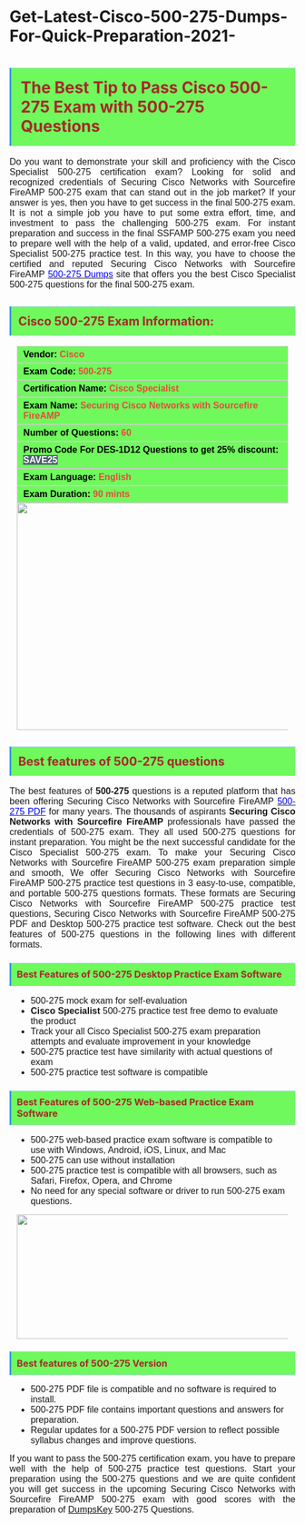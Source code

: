 # Get-Latest-Cisco-500-275-Dumps-For-Quick-Preparation-2021-
<h1><strong><span style="display: block; color: brown; background: #6FF95C; border: 0.5px solid #AED6F1; border-left: 3px solid #3498DB; padding: .6em;">The Best Tip to Pass Cisco 500-275 Exam with 500-275 Questions</span></strong></h1>

<p style="text-align: justify;"><span style="font-size:11pt"><span style="line-height:normal"><span style="font-family:Calibri,sans-serif"><span style="font-size:12.0pt"><span new="" roman="" style="font-family:" times="">Do you want to demonstrate your skill and proficiency with the Cisco Specialist 500-275 certification exam? Looking for solid and recognized credentials of Securing Cisco Networks with Sourcefire FireAMP 500-275 exam that can stand out in the job market? If your answer is yes, then you have to get success in the final 500-275 exam. It is not a simple job you have to put some extra effort, time, and investment to pass the challenging 500-275 exam. For instant preparation and success in the final SSFAMP 500-275 exam you need to prepare well with the help of a valid, updated, and error-free Cisco Specialist 500-275 practice test. In this way, you have to choose the certified and reputed Securing Cisco Networks with Sourcefire FireAMP <a href="https://www.dumpskey.com/cisco/500-275-ssfamp-braindumps"><span style="color:blue">500-275 Dumps</span></a> site that offers you the best Cisco Specialist 500-275 questions for the final 500-275 exam.</span></span></span></span></span></p>

<h2><strong><span style="display: block; color: brown; background: #6FF95C; border: 0.5px solid #AED6F1; border-left: 3px solid #3498DB; padding: .6em;">Cisco 500-275 Exam Information:</span></strong></h2>

<div style="margin: 0cm 10pt; background: rgb(111, 249, 92); border: 1px solid rgb(204, 204, 204); padding: 5px 10px;"><span style="font-size: 11pt;"><span style="line-height: normal;"><span><span style="font-family: Calibri,sans-serif;"><strong><span style="font-size: 12.0pt;"><span><span style="color: #000000;">Vendor:</span> <span style="color: #e74c3c;">Cisco</span></span></span></strong></span></span></span></span></div>

<div style="margin: 0cm 10pt; background: rgb(111, 249, 92); border: 1px solid rgb(204, 204, 204); padding: 5px 10px;"><span style="font-size: 11pt;"><span style="line-height: normal;"><span><span style="font-family: Calibri,sans-serif;"><strong><span style="font-size: 12.0pt;"><span><span style="color: #000000;">Exam Code:</span> <span style="color: #e74c3c;">500-275</span></span></span></strong></span></span></span></span></div>

<div style="margin: 0cm 10pt; background: rgb(111, 249, 92); border: 1px solid rgb(204, 204, 204); padding: 5px 10px;"><span style="font-size: 11pt;"><span style="line-height: normal;"><span><span style="font-family: Calibri,sans-serif;"><strong><span style="font-size: 12.0pt;"><span><span style="color: #000000;">Certification Name:</span> <span style="color: #e74c3c;">Cisco Specialist</span></span></span></strong></span></span></span></span></div>

<div style="margin: 0cm 10pt; background: rgb(111, 249, 92); border: 1px solid rgb(204, 204, 204); padding: 5px 10px;"><span style="font-size: 11pt;"><span style="line-height: normal;"><span><span style="font-family: Calibri,sans-serif;"><strong><span style="font-size: 12.0pt;"><span><span style="color: #000000;">Exam Name:</span> <span style="color: #e74c3c;">Securing Cisco Networks with Sourcefire FireAMP</span></span></span></strong></span></span></span></span></div>

<div style="margin: 0cm 10pt; background: rgb(111, 249, 92); border: 1px solid rgb(204, 204, 204); padding: 5px 10px;"><span style="font-size: 11pt;"><span style="line-height: normal;"><span><span style="font-family: Calibri,sans-serif;"><strong><span style="font-size: 12.0pt;"><span><span style="color: #000000;">Number of Questions: </span><span style="color: #e74c3c;">60</span></span></span></strong></span></span></span></span></div>

<div style="margin: 0cm 10pt; background: rgb(111, 249, 92); border: 1px solid rgb(204, 204, 204); padding: 5px 10px;"><span style="font-size: 11pt;"><span style="line-height: normal;"><span><span style="font-family: Calibri,sans-serif;"><strong><span style="font-size: 12.0pt;"><span><span style="color: #000000;">Promo Code For DES-1D12 Questions to get 25% discount: </span><span style="color: #ffffff;"><span style="background-color: #4e5f70;">SAVE25</span></span></span></span></strong></span></span></span></span></div>

<div style="margin: 0cm 10pt; background: rgb(111, 249, 92); border: 1px solid rgb(204, 204, 204); padding: 5px 10px;"><span style="font-size: 11pt;"><span style="line-height: normal;"><span><span style="font-family: Calibri,sans-serif;"><strong><span style="font-size: 12.0pt;"><span><span style="color: #000000;">Exam Language:</span> <span style="color: #e74c3c;">English</span></span></span></strong></span></span></span></span></div>

<div style="margin: 0cm 10pt; background: rgb(111, 249, 92); border: 1px solid rgb(204, 204, 204); padding: 5px 10px;"><span style="font-size: 11pt;"><span style="line-height: normal;"><span><span style="font-family: Calibri,sans-serif;"><strong><span style="font-size: 12.0pt;"><span><span style="color: #000000;">Exam Duration: </span><span style="color: #e74c3c;">90 mints</span></span></span></strong></span></span></span></span></div>

<p style="margin: 0in 10pt; text-align: center;"><a href="https://www.dumpskey.com/cisco/500-275-ssfamp-braindumps"><img src="https://lh3.googleusercontent.com/pw/ACtC-3cziWUsMziwsnfLdea8ZrbRjXeWDFi08LOCgyQg8aVuEEJllwnDInnUN_4wl0Dk1gh0Wn0sqpnC0jWbx4G5ORHfOIRP0fj3IWDqGJOr1QHDvOi6gEEfIru5TO2IYagMIEhRhnR-O5eABiEPHDNZ5d1M=w700-h400-no?authuser=0" style="height: 400px; width: 700px;" /></a></p>

<h2><strong><span style="display: block; color: brown; background: #6FF95C; border: 0.5px solid #AED6F1; border-left: 3px solid #3498DB; padding: .6em;">Best features of 500-275 questions</span></strong></h2>

<p style="text-align: justify;"><span style="font-size:11pt"><span style="line-height:normal"><span style="font-family:Calibri,sans-serif"><span style="font-size:12.0pt"><span new="" roman="" style="font-family:" times="">The best features of <b>500-275</b> questions is a reputed platform that has been offering Securing Cisco Networks with Sourcefire FireAMP <a href="https://www.dumpskey.com/cisco/500-275-ssfamp-braindumps"><span style="color:blue">500-275 PDF</span></a> for many years. The thousands of aspirants <b>Securing Cisco Networks with Sourcefire FireAMP</b> professionals have passed the credentials of 500-275 exam. They all used 500-275 questions for instant preparation. You might be the next successful candidate for the Cisco Specialist 500-275 exam. To make your Securing Cisco Networks with Sourcefire FireAMP 500-275 exam preparation simple and smooth, We offer Securing Cisco Networks with Sourcefire FireAMP 500-275 practice test questions in 3 easy-to-use, compatible, and portable <b></b> 500-275 questions formats. These formats are Securing Cisco Networks with Sourcefire FireAMP 500-275 practice test questions, Securing Cisco Networks with Sourcefire FireAMP 500-275 PDF and Desktop 500-275 practice test software. Check out the best features of 500-275 questions in the following lines with different formats.</span></span></span></span></span></p>

<h3><strong><span style="display: block; color: brown; background: #6FF95C; border: 0.5px solid #AED6F1; border-left: 3px solid #3498DB; padding: .6em;">Best Features of 500-275 Desktop Practice Exam Software</span></strong></h3>

<ul>
	<li style="margin: 0in 10pt;"><span style="font-size:11pt"><span style="line-height:normal"><span style="tab-stops:list .5in"><span style="font-family:Calibri,sans-serif"><span style="font-size:12.0pt"><span new="" roman="" style="font-family:" times=""> 500-275 mock exam for self-evaluation</span></span></span></span></span></span></li>
	<li style="margin: 0in 10pt;"><span style="font-size:11pt"><span style="line-height:normal"><span style="tab-stops:list .5in"><span style="font-family:Calibri,sans-serif"><b><span style="font-size:12.0pt"><span new="" roman="" style="font-family:" times="">Cisco Specialist</span></span></b><span style="font-size:12.0pt"><span new="" roman="" style="font-family:" times=""> 500-275 practice test free demo to evaluate the product</span></span></span></span></span></span></li>
	<li style="margin: 0in 10pt;"><span style="font-size:11pt"><span style="line-height:normal"><span style="tab-stops:list .5in"><span style="font-family:Calibri,sans-serif"><span style="font-size:12.0pt"><span new="" roman="" style="font-family:" times="">Track your all Cisco Specialist 500-275 exam preparation attempts and evaluate improvement in your knowledge</span></span></span></span></span></span></li>
	<li style="margin: 0in 10pt;"><span style="font-size:11pt"><span style="line-height:normal"><span style="tab-stops:list .5in"><span style="font-family:Calibri,sans-serif"><span style="font-size:12.0pt"><span new="" roman="" style="font-family:" times="">500-275 practice test have similarity with actual questions of exam</span></span></span></span></span></span></li>
	<li style="margin: 0in 10pt;"><span style="font-size:11pt"><span style="line-height:normal"><span style="tab-stops:list .5in"><span style="font-family:Calibri,sans-serif"><span style="font-size:12.0pt"><span new="" roman="" style="font-family:" times="">500-275 practice test software is compatible</span></span></span></span></span></span></li>
</ul>

<h3><strong><span style="display: block; color: brown; background: #6FF95C; border: 0.5px solid #AED6F1; border-left: 3px solid #3498DB; padding: .6em;">Best Features of 500-275 Web-based Practice Exam Software</span></strong></h3>

<ul>
	<li style="margin: 0in 10pt;"><span style="font-size:11pt"><span style="line-height:normal"><span style="tab-stops:list .5in"><span style="font-family:Calibri,sans-serif"><span style="font-size:12.0pt"><span new="" roman="" style="font-family:" times="">500-275 web-based practice exam software is compatible to use with Windows, Android, iOS, Linux, and Mac</span></span></span></span></span></span></li>
	<li style="margin: 0in 10pt;"><span style="font-size:11pt"><span style="line-height:normal"><span style="tab-stops:list .5in"><span style="font-family:Calibri,sans-serif"><span style="font-size:12.0pt"><span new="" roman="" style="font-family:" times="">500-275 can use without installation</span></span></span></span></span></span></li>
	<li style="margin: 0in 10pt;"><span style="font-size:11pt"><span style="line-height:normal"><span style="tab-stops:list .5in"><span style="font-family:Calibri,sans-serif"><span style="font-size:12.0pt"><span new="" roman="" style="font-family:" times="">500-275 practice test is compatible with all browsers, such as Safari, Firefox, Opera, and Chrome</span></span></span></span></span></span></li>
	<li style="margin: 0in 10pt;"><span style="font-size:11pt"><span style="line-height:normal"><span style="tab-stops:list .5in"><span style="font-family:Calibri,sans-serif"><span style="font-size:12.0pt"><span new="" roman="" style="font-family:" times="">No need for any special software or driver to run 500-275 exam questions.</span></span></span></span></span></span></li>
</ul>

<p style="margin: 0in 10pt; text-align: center;"><a href="https://www.dumpskey.com/cisco/500-275-ssfamp-braindumps"><img src="https://lh3.googleusercontent.com/pw/ACtC-3cwPbqzYqGlNAuWU6rGdxmE4UdH1cGJGiIaf11v6fCsNsPXbPdMeqY4HCEWvyqzeFClS3OhQiwpvWJesNqQUjCg-NaDlvFYD0AWntTi4DN_OkG0FSFWYvwDoYzhlFGcE0i-t0ocH6b9zN3fHxasCLce=w1366-h427-no?authuser=0" style="height: 219px; width: 700px;" /></a></p>

<h3><strong><span style="display: block; color: brown; background: #6FF95C; border: 0.5px solid #AED6F1; border-left: 3px solid #3498DB; padding: .6em;">Best features of 500-275 Version</span></strong></h3>

<ul>
	<li style="margin: 0in 10pt;"><span style="font-size:11pt"><span style="line-height:normal"><span style="tab-stops:list .5in"><span style="font-family:Calibri,sans-serif"><span style="font-size:12.0pt"><span new="" roman="" style="font-family:" times="">500-275 PDF file is compatible and no software is required to install.</span></span></span></span></span></span></li>
	<li style="margin: 0in 10pt;"><span style="font-size:11pt"><span style="line-height:normal"><span style="tab-stops:list .5in"><span style="font-family:Calibri,sans-serif"><span style="font-size:12.0pt"><span new="" roman="" style="font-family:" times="">500-275 PDF file contains important questions and answers for preparation.</span></span></span></span></span></span></li>
	<li style="margin: 0in 10pt;"><span style="font-size:11pt"><span style="line-height:normal"><span style="tab-stops:list .5in"><span style="font-family:Calibri,sans-serif"><span style="font-size:12.0pt"><span new="" roman="" style="font-family:" times="">Regular updates for a 500-275 PDF version to reflect possible syllabus changes and improve questions.</span></span></span></span></span></span></li>
</ul>

<p style="text-align: justify;"><span style="font-size:11pt"><span style="line-height:normal"><span style="font-family:Calibri,sans-serif"><span style="font-size:12.0pt"><span new="" roman="" style="font-family:" times="">If you want to pass the 500-275 certification exam, you have to prepare well with the help of 500-275 practice test questions. Start your preparation using the 500-275 questions and we are quite confident you will get success in the upcoming Securing Cisco Networks with Sourcefire FireAMP 500-275 exam with good scores with the preparation of <a href="http://www.dumpskey.com">DumpsKey</a> 500-275 Questions.</span></span></span></span></span></p>
<gdiv></gdiv><gdiv></gdiv><gdiv></gdiv><gdiv></gdiv><gdiv></gdiv><gdiv></gdiv><gdiv></gdiv><gdiv></gdiv><gdiv></gdiv><gdiv></gdiv><gdiv></gdiv><gdiv></gdiv><gdiv></gdiv><gdiv></gdiv><gdiv></gdiv><gdiv></gdiv><gdiv></gdiv><gdiv></gdiv><gdiv></gdiv><gdiv></gdiv><gdiv></gdiv><gdiv></gdiv><gdiv></gdiv><gdiv></gdiv><gdiv></gdiv><gdiv></gdiv><gdiv></gdiv><gdiv></gdiv><gdiv></gdiv><gdiv></gdiv>
